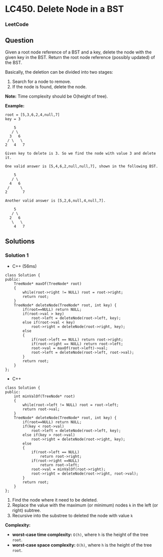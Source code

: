 # LC450. Delete Node in a BST

### LeetCode

## Question

Given a root node reference of a BST and a key, delete the node with the given key in the BST. Return the root node reference (possibly updated) of the BST.

Basically, the deletion can be divided into two stages:

1.	Search for a node to remove.
2.	If the node is found, delete the node.

**Note:** Time complexity should be O(height of tree).

**Example:**
```
root = [5,3,6,2,4,null,7]
key = 3

    5
   / \
  3   6
 / \   \
2   4   7

Given key to delete is 3. So we find the node with value 3 and delete it.

One valid answer is [5,4,6,2,null,null,7], shown in the following BST.

    5
   / \
  4   6
 /     \
2       7

Another valid answer is [5,2,6,null,4,null,7].

    5
   / \
  2   6
   \   \
    4   7
```

## Solutions

### Solution 1

* C++ (56ms)
```
class Solution {
public:
    TreeNode* maxOf(TreeNode* root)
    {
        while(root->right != NULL) root = root->right;
        return root;
    }
    TreeNode* deleteNode(TreeNode* root, int key) {
        if(root==NULL) return NULL;
        if(root->val > key)
            root->left = deleteNode(root->left, key);
        else if(root->val < key)
            root->right = deleteNode(root->right, key);
        else 
        {
            if(root->left == NULL) return root->right;
            if(root->right == NULL) return root->left;
            root->val = maxOf(root->left)->val;
            root->left = deleteNode(root->left, root->val);
        }
        return root;
    }
};
```

* C++
```
class Solution {
public:
    int minValOf(TreeNode* root)
    {
        while(root->left != NULL) root = root->left;
        return root->val;
    }
    TreeNode* deleteNode(TreeNode* root, int key) {
        if(root==NULL) return NULL;
        if(key < root->val)
            root->left = deleteNode(root->left, key);
        else if(key > root->val)
            root->right = deleteNode(root->right, key);
        else
        {
            if(root->left == NULL)
                return root->right;
            if(root->right ==NULL)
                return root->left;
            root->val = minValOf(root->right);
            root->right = deleteNode(root->right, root->val);
        }
        return root;
    }
};
```

1. Find the node where it need to be deleted.
2. Replace the value with the maximum (or minimum) nodes `k` in the left (or right) subtree.
3. Recursive into the substree to deleted the node with value `k`

**Complexity:**

* **worst-case time complexity:** `O(h)`, where `h` is the height of the tree `root`.
* **worst-case space complexity:** `O(h)`, where `h` is the height of the tree `root`.
